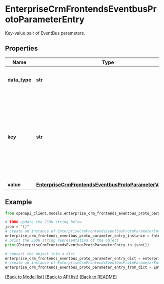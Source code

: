# EnterpriseCrmFrontendsEventbusProtoParameterEntry

Key-value pair of EventBus parameters.

## Properties

Name | Type | Description | Notes
------------ | ------------- | ------------- | -------------
**data_type** | **str** | Explicitly getting the type of the parameter. | [optional] 
**key** | **str** | Key is used to retrieve the corresponding parameter value. This should be unique for a given fired event. These parameters must be predefined in the workflow definition. | [optional] 
**value** | [**EnterpriseCrmFrontendsEventbusProtoParameterValueType**](EnterpriseCrmFrontendsEventbusProtoParameterValueType.md) |  | [optional] 

## Example

```python
from openapi_client.models.enterprise_crm_frontends_eventbus_proto_parameter_entry import EnterpriseCrmFrontendsEventbusProtoParameterEntry

# TODO update the JSON string below
json = "{}"
# create an instance of EnterpriseCrmFrontendsEventbusProtoParameterEntry from a JSON string
enterprise_crm_frontends_eventbus_proto_parameter_entry_instance = EnterpriseCrmFrontendsEventbusProtoParameterEntry.from_json(json)
# print the JSON string representation of the object
print(EnterpriseCrmFrontendsEventbusProtoParameterEntry.to_json())

# convert the object into a dict
enterprise_crm_frontends_eventbus_proto_parameter_entry_dict = enterprise_crm_frontends_eventbus_proto_parameter_entry_instance.to_dict()
# create an instance of EnterpriseCrmFrontendsEventbusProtoParameterEntry from a dict
enterprise_crm_frontends_eventbus_proto_parameter_entry_from_dict = EnterpriseCrmFrontendsEventbusProtoParameterEntry.from_dict(enterprise_crm_frontends_eventbus_proto_parameter_entry_dict)
```
[[Back to Model list]](../README.md#documentation-for-models) [[Back to API list]](../README.md#documentation-for-api-endpoints) [[Back to README]](../README.md)


